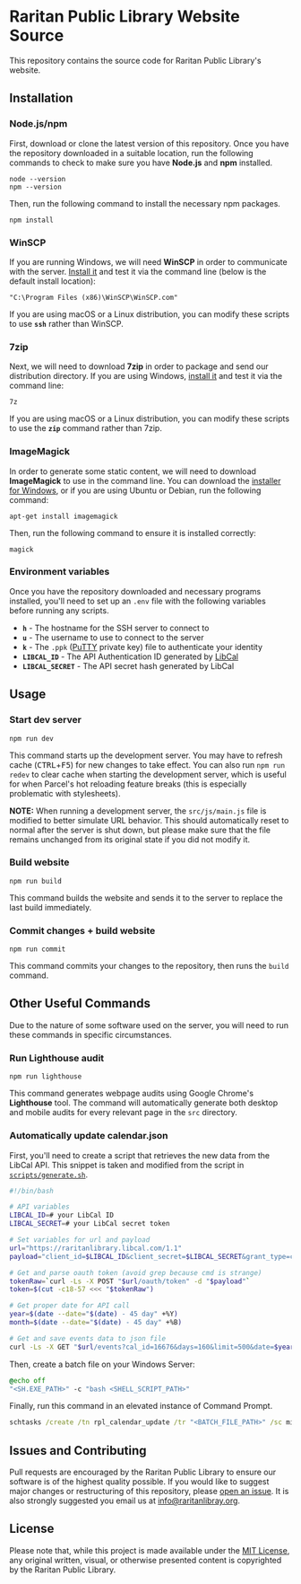 # **Raritan Public Library Website Source**
This repository contains the source code for Raritan Public Library's website.

## **Installation**

### **Node.js/npm**
First, download or clone the latest version of this repository. Once you have the repository downloaded in a suitable location, run the following commands to check to make sure you have **Node.js** and **npm** installed.
```
node --version
npm --version
```
Then, run the following command to install the necessary npm packages.
```
npm install
```

### **WinSCP**
If you are running Windows, we will need **WinSCP** in order to communicate with the server. [Install it](https://winscp.net/eng/download.php) and test it via the command line (below is the default install location):
```
"C:\Program Files (x86)\WinSCP\WinSCP.com"
```
If you are using macOS or a Linux distribution, you can modify these scripts to use **`ssh`** rather than WinSCP.

### **7zip**
Next, we will need to download **7zip** in order to package and send our distribution directory. If you are using Windows, [install it](https://www.7-zip.org/download.html) and test it via the command line:
```
7z
```
If you are using macOS or a Linux distribution, you can modify these scripts to use the **`zip`** command rather than 7zip.

### **ImageMagick**
In order to generate some static content, we will need to download **ImageMagick** to use in the command line. You can download the [installer for Windows](https://imagemagick.org/script/download.php), or if you are using Ubuntu or Debian, run the following command:
```
apt-get install imagemagick
```
Then, run the following command to ensure it is installed correctly:
```
magick
```

### **Environment variables**
Once you have the repository downloaded and necessary programs installed, you'll need to set up an `.env` file with the following variables before running any scripts.
- **`h`** - The hostname for the SSH server to connect to
- **`u`** - The username to use to connect to the server
- **`k`** - The `.ppk` ([PuTTY](https://www.putty.org/) private key) file to authenticate your identity
- **`LIBCAL_ID`** - The API Authentication ID generated by [LibCal](https://www.springshare.com/libcal/)
- **`LIBCAL_SECRET`** - The API secret hash generated by LibCal

## **Usage**

### **Start dev server**
```
npm run dev
```
This command starts up the development server. You may have to refresh cache (<kbd>CTRL</kbd>+<kbd>F5</kbd>) for new changes to take effect. You can also run `npm run redev` to clear cache when starting the development server, which is useful for when Parcel's hot reloading feature breaks (this is especially problematic with stylesheets).

**NOTE:** When running a development server, the `src/js/main.js` file is modified to better simulate URL behavior. This should automatically reset to normal after the server is shut down, but please make sure that the file remains unchanged from its original state if you did not modify it.

### **Build website**
```
npm run build
```
This command builds the website and sends it to the server to replace the last build immediately.

### **Commit changes + build website**
```
npm run commit
```
This command commits your changes to the repository, then runs the `build` command.

## **Other Useful Commands**
Due to the nature of some software used on the server, you will need to run these commands in specific circumstances.

### **Run Lighthouse audit**
```
npm run lighthouse
```
This command generates webpage audits using Google Chrome's **Lighthouse** tool. The command will automatically generate both desktop and mobile audits for every relevant page in the `src` directory.

### **Automatically update calendar.json**
First, you'll need to create a script that retrieves the new data from the LibCal API. This snippet is taken and modified from the script in [`scripts/generate.sh`](scripts/generate.sh).
```bash
#!/bin/bash

# API variables
LIBCAL_ID=# your LibCal ID
LIBCAL_SECRET=# your LibCal secret token

# Set variables for url and payload
url="https://raritanlibrary.libcal.com/1.1"
payload="client_id=$LIBCAL_ID&client_secret=$LIBCAL_SECRET&grant_type=client_credentials"

# Get and parse oauth token (avoid grep because cmd is strange)
tokenRaw=`curl -Ls -X POST "$url/oauth/token" -d "$payload"`
token=$(cut -c18-57 <<< "$tokenRaw")

# Get proper date for API call
year=$(date --date="$(date) - 45 day" +%Y)
month=$(date --date="$(date) - 45 day" +%B)

# Get and save events data to json file
curl -Ls -X GET "$url/events?cal_id=16676&days=160&limit=500&date=$year-$month-01" -H "Authorization: Bearer $token" > #<CALENDAR_JSON_PATH>
```

Then, create a batch file on your Windows Server:
```cmd
@echo off
"<SH.EXE_PATH>" -c "bash <SHELL_SCRIPT_PATH>"
```

Finally, run this command in an elevated instance of Command Prompt.
```cmd
schtasks /create /tn rpl_calendar_update /tr "<BATCH_FILE_PATH>" /sc minute /mo 30 /ru "<COMPUTER_NAME>\<USERNAME>"
```

## **Issues and Contributing**
Pull requests are encouraged by the Raritan Public Library to ensure our software is of the highest quality possible. If you would like to suggest major changes or restructuring of this repository, please [open an issue](https://github.com/raritanlibrary/www/issues/new). It is also strongly suggested you email us at [info@raritanlibray.org](mailto:info@raritanlibray.org).

## **License**
Please note that, while this project is made available under the [MIT License](LICENSE), any original written, visual, or otherwise presented content is copyrighted by the Raritan Public Library.